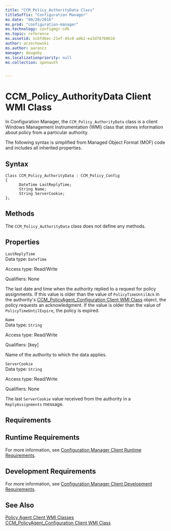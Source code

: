 ```yaml
---
title: "CCM_Policy_AuthorityData Class"
titleSuffix: "Configuration Manager"
ms.date: "09/20/2016"
ms.prod: "configuration-manager"
ms.technology: configmgr-sdk
ms.topic: reference
ms.assetid: 1cbfd6ec-21ef-45c0-ad62-ea3d78768616
author: aczechowski
ms.author: aaroncz
manager: dougeby
ms.localizationpriority: null
ms.collection: openauth


---
```

# CCM_Policy_AuthorityData Client WMI Class
In Configuration Manager, the `CCM_Policy_AuthorityData` class is a client Windows Management Instrumentation (WMI) class that stores information about policy from a particular authority.  

 The following syntax is simplified from Managed Object Format (MOF) code and includes all inherited properties.  

## Syntax  

```  
Class CCM_Policy_AuthorityData : CCM_Policy_Config  
{  
      DateTime LastReplyTime;  
      String Name;  
      String ServerCookie;  
};  
```  

## Methods  
 The `CCM_Policy_AuthorityData` class does not define any methods.  

## Properties  
 `LastReplyTime`  
 Data type: `DateTime`  

 Access type: Read/Write  

 Qualifiers: None  

 The last date and time when the authority replied to a request for policy assignments. If this value is older than the value of `PolicyTimeUntilAck` in the authority's [CCM_PolicyAgent_Configuration Client WMI Class](../../../../../develop/reference/core/clients/client-classes/ccm_policyagent_configuration-client-wmi-class.md) object, the policy requests an acknowledgment. If the value is older than the value of `PolicyTimeUntilExpire`, the policy is expired.  

 `Name`  
 Data type: `String`  

 Access type: Read/Write  

 Qualifiers: [key]  

 Name of the authority to which the data applies.  

 `ServerCookie`  
 Data type: `String`  

 Access type: Read/Write  

 Qualifiers: None  

 The last `ServerCookie` value received from the authority in a `ReplyAssignments` message.  

## Requirements  

## Runtime Requirements  
 For more information, see [Configuration Manager Client Runtime Requirements](../../../../../develop/core/reqs/client-runtime-requirements.md).  

## Development Requirements  
 For more information, see [Configuration Manager Client Development Requirements](../../../../../develop/core/reqs/client-development-requirements.md).  

## See Also  
 [Policy Agent Client WMI Classes](../../../../../develop/reference/core/clients/client-classes/policy-agent-client-wmi-classes.md)   
 [CCM_PolicyAgent_Configuration Client WMI Class](../../../../../develop/reference/core/clients/client-classes/ccm_policyagent_configuration-client-wmi-class.md)

